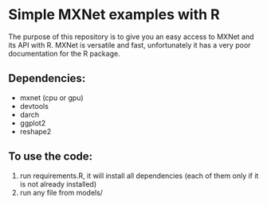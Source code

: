 # Simple MXNet examples with R 
The purpose of this repository is to give you an easy access to MXNet and its API with R. MXNet is versatile and fast, unfortunately it has a very poor documentation for the R package. 

## Dependencies:

* mxnet (cpu or gpu)
* devtools
* darch
* ggplot2
* reshape2

## To use the code:

1. run requirements.R, it will install all dependencies (each of them only if it is not already installed)
2. run any file from models/

